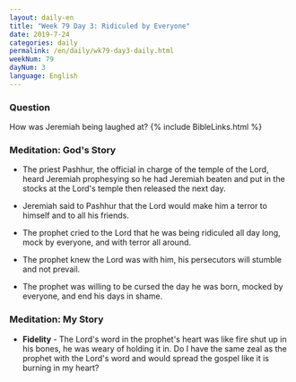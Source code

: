 ```yaml
---
layout: daily-en
title: "Week 79 Day 3: Ridiculed by Everyone"
date: 2019-7-24 
categories: daily
permalink: /en/daily/wk79-day3-daily.html
weekNum: 79
dayNum: 3
language: English
---
```


### Question     
How was Jeremiah being laughed at?
{% include BibleLinks.html %} 

### Meditation: God's Story   
+ The priest Pashhur, the official in charge of the temple of the Lord, heard Jeremiah prophesying so he had Jeremiah beaten and put in the stocks at the Lord's temple then released the next day. 

+ Jeremiah said to Pashhur that the Lord would make him a terror to himself and to all his friends. 

+ The prophet cried to the Lord that he was being ridiculed all day long, mock by everyone, and with terror all around. 

+ The prophet knew the Lord was with him, his persecutors will stumble and not prevail. 

+ The prophet was willing to be cursed the day he was born, mocked by everyone, and end his days in shame. 

### Meditation: My Story   
+ **Fidelity** - The Lord's word in the prophet's heart was like fire shut up in his bones, he was weary of holding it in. Do I have the same zeal as the prophet with the Lord's word and would spread the gospel like it is burning in my heart? 
